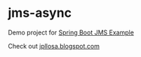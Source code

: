 # jms-async

Demo project for [Spring Boot JMS Example](https://jpllosa.blogspot.com/2023/04/spring-boot-jms-example.html)

Check out [jpllosa.blogspot.com](https://jpllosa.blogspot.com/)